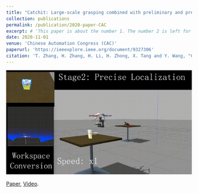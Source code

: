 ```yaml
---
title: "Catchit: Large-scale grasping combined with preliminary and precise localization method for aerial manipulator"
collection: publications
permalink: /publication/2020-paper-CAC
excerpt: # 'This paper is about the number 1. The number 2 is left for future work.'
date: 2020-11-01
venue: 'Chinese Automation Congress (CAC)'
paperurl: 'https://ieeexplore.ieee.org/document/9327306'
citation: 'T. Zhang, H. Zhang, H. Li, H. Zhong, X. Tang and Y. Wang, "CatchIt: Large-scale Grasping combined with Preliminary and Precise Localization method for Aerial Manipulator," 2020 Chinese Automation Congress (CAC). IEEE, 2020.'
---
```


![6D_grasp](..\images\publication\6D_grasp.gif)

[Paper](https://ieeexplore.ieee.org/document/9327306), [Video](https://www.bilibili.com/video/BV19U4y1H7of/).